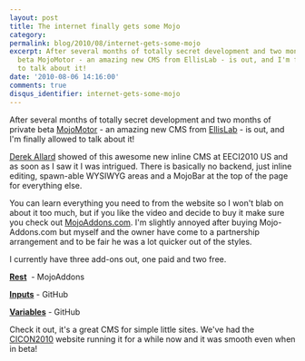 ```yaml
---
layout: post
title: The internet finally gets some Mojo
category: 
permalink: blog/2010/08/internet-gets-some-mojo
excerpt: After several months of totally secret development and two months of private
  beta MojoMotor - an amazing new CMS from EllisLab - is out, and I'm finally allowed
  to talk about it!
date: '2010-08-06 14:16:00'
comments: true
disqus_identifier: internet-gets-some-mojo
---
```


After several months of totally secret development and two months of private beta [MojoMotor](http://mojomotor.com/) - an amazing new CMS from [EllisLab](http://ellislab.com/) - is out, and I'm finally allowed to talk about it!

[Derek Allard](http://derekallard.com/) showed of this awesome new inline CMS at EECI2010 US and as soon as I saw it I was intrigued. There is basically no backend, just inline editing, spawn-able WYSIWYG areas and a MojoBar at the top of the page for everything else.

You can learn everything you need to from the website so I won't blab on about it too much, but if you like the video and decide to buy it make sure you check out [MojoAddons.com](http://mojoaddons.com/). I'm slightly annoyed after buying Mojo-Addons.com but myself and the owner have come to a partnership arrangement and to be fair he was a lot quicker out of the styles.

I currently have three add-ons out, one paid and two free.

**[Rest](http://mojoaddons.com/index.php/page/rest)**  - MojoAddons

**[Inputs](http://github.com/philsturgeon/mojo-inputs)** - GitHub

**[Variables](http://github.com/philsturgeon/mojo-variables)** - GitHub

Check it out, it's a great CMS for simple little sites. We've had the [CICON2010](http://cicon2010.com/) website running it for a while now and it was smooth even when in beta!

